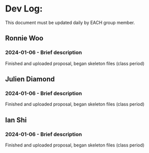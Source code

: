 # Dev Log:

This document must be updated daily by EACH group member.

## Ronnie Woo

### 2024-01-06 - Brief description
Finished and uploaded proposal, began skeleton files (class period)

## Julien Diamond

### 2024-01-06 - Brief description
Finished and uploaded proposal, began skeleton files (class period)

## Ian Shi

### 2024-01-06 - Brief description
Finished and uploaded proposal, began skeleton files (class period)
